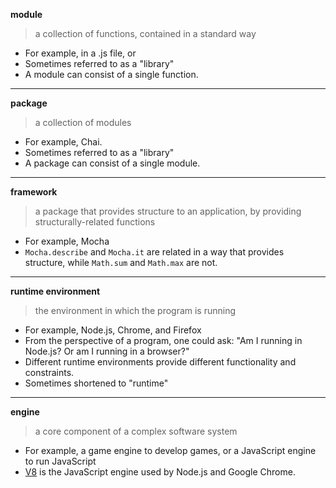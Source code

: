 **module**
> a collection of functions, contained in a standard way
- For example, in a .js file, or 
- Sometimes referred to as a "library"
- A module can consist of a single function.
---
**package**
> a collection of modules
- For example, Chai.
- Sometimes referred to as a "library"
- A package can consist of a single module.
---
**framework**
> a package that provides structure to an application, by providing structurally-related functions
- For example, Mocha
- `Mocha.describe` and `Mocha.it` are related in a way that provides structure, while `Math.sum` and `Math.max` are not.
---
**runtime environment**
> the environment in which the program is running
- For example, Node.js, Chrome, and Firefox
- From the perspective of a program, one could ask: "Am I running in Node.js? Or am I running in a browser?"
- Different runtime environments provide different functionality and constraints.
- Sometimes shortened to "runtime"
---
**engine**
> a core component of a complex software system
- For example, a game engine to develop games, or a JavaScript engine to run JavaScript
- [V8](https://en.wikipedia.org/wiki/V8_(JavaScript_engine)) is the JavaScript engine used by Node.js and Google Chrome.
